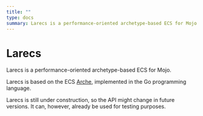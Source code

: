 ```yaml
---
title: ""
type: docs
summary: Larecs is a performance-oriented archetype-based ECS for Mojo.
---
```

# Larecs

Larecs is a performance-oriented archetype-based ECS for Mojo.

Larecs is based on the ECS [Arche](https://github.com/mlange-42/arche), implemented in the Go programming language.

Larecs is still under construction, so the API might change in future versions. It can, however, already be used for 
testing purposes.
